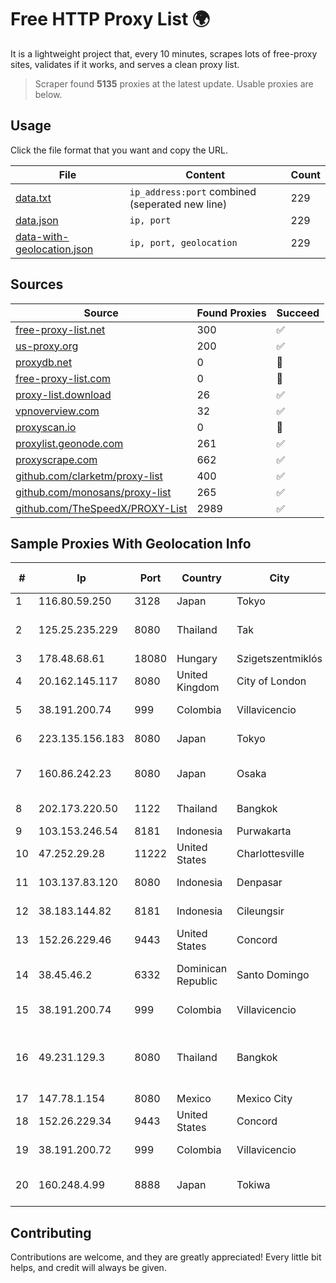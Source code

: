 
# Free HTTP Proxy List 🌍

It is a lightweight project that, every 10 minutes, scrapes lots of free-proxy sites, validates if it works, and serves a clean proxy list.


> Scraper found **5135** proxies at the latest update. Usable proxies are below.

## Usage

Click the file format that you want and copy the URL.


|File|Content|Count|
|----|-------|-----|
|[data.txt](https://raw.githubusercontent.com/themiralay/Proxy-List-World/master/data.txt)|`ip_address:port` combined (seperated new line)|229|
|[data.json](https://raw.githubusercontent.com/themiralay/Proxy-List-World/master/data.json)|`ip, port`|229|
|[data-with-geolocation.json](https://raw.githubusercontent.com/themiralay/Proxy-List-World/master/data-with-geolocation.json)|`ip, port, geolocation`|229|

## Sources

|Source|Found Proxies|Succeed|
|------|-------------|-------|
|[free-proxy-list.net](https://free-proxy-list.net)|300|✅|
|[us-proxy.org](https://www.us-proxy.org)|200|✅|
|[proxydb.net](http://proxydb.net)|0|🚫|
|[free-proxy-list.com](https://free-proxy-list.com/?page=&port=&type%5B%5D=http&type%5B%5D=https&up_time=0&search=Search)|0|🚫|
|[proxy-list.download](https://www.proxy-list.download/HTTP)|26|✅|
|[vpnoverview.com](https://vpnoverview.com/privacy/anonymous-browsing/free-proxy-servers)|32|✅|
|[proxyscan.io](https://www.proxyscan.io)|0|🚫|
|[proxylist.geonode.com](https://proxylist.geonode.com/api/proxy-list?limit=300&page=1&sort_by=lastChecked&sort_type=desc&protocols=http,https)|261|✅|
|[proxyscrape.com](https://api.proxyscrape.com/v2/?request=displayproxies&protocol=http&timeout=10000&country=all&ssl=all&anonymity=all)|662|✅|
|[github.com/clarketm/proxy-list](https://raw.githubusercontent.com/clarketm/proxy-list/master/proxy-list-raw.txt)|400|✅|
|[github.com/monosans/proxy-list](https://raw.githubusercontent.com/monosans/proxy-list/main/proxies/http.txt)|265|✅|
|[github.com/TheSpeedX/PROXY-List](https://raw.githubusercontent.com/TheSpeedX/PROXY-List/master/http.txt)|2989|✅|


## Sample Proxies With Geolocation Info

|#|Ip|Port|Country|City|Internet Service Provider|
|-|--|----|-------|----|-------------------------|
|1|116.80.59.250|3128|Japan|Tokyo|InfoSphere|
|2|125.25.235.229|8080|Thailand|Tak|TOT Public Company Limited|
|3|178.48.68.61|18080|Hungary|Szigetszentmiklós|UPC|
|4|20.162.145.117|8080|United Kingdom|City of London|Microsoft Corporation|
|5|38.191.200.74|999|Colombia|Villavicencio|Cogent Communications|
|6|223.135.156.183|8080|Japan|Tokyo|So-net Corporation|
|7|160.86.242.23|8080|Japan|Osaka|Sony Network Communications Inc|
|8|202.173.220.50|1122|Thailand|Bangkok|KIRZ Company Limited|
|9|103.153.246.54|8181|Indonesia|Purwakarta|PRIMAHOME|
|10|47.252.29.28|11222|United States|Charlottesville|Alibaba.com LLC|
|11|103.137.83.120|8080|Indonesia|Denpasar|PT TELIO INTI NUSA|
|12|38.183.144.82|8181|Indonesia|Cileungsir|PT Ikhlas Cipta Teknologi|
|13|152.26.229.46|9443|United States|Concord|MCNC|
|14|38.45.46.2|6332|Dominican Republic|Santo Domingo|FENIX NETWORKS, S.R.L.|
|15|38.191.200.74|999|Colombia|Villavicencio|Cogent Communications|
|16|49.231.129.3|8080|Thailand|Bangkok|Advanced Wireless Network Company Limited|
|17|147.78.1.154|8080|Mexico|Mexico City|ONEPROVIDER|
|18|152.26.229.34|9443|United States|Concord|MCNC|
|19|38.191.200.72|999|Colombia|Villavicencio|Cogent Communications|
|20|160.248.4.99|8888|Japan|Tokiwa|NTT PC Communications, Inc.|



## Contributing

Contributions are welcome, and they are greatly appreciated! Every
little bit helps, and credit will always be given.

